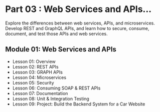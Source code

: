 # Part 03 : Web Services and APIs...

Explore the differences between web services, APIs, and microservices. Develop REST and GraphQL APIs, and learn how to secure, consume, document, and test those APIs and web services.

## Module 01: Web Services and APIs
* Lesson 01: Overview
* Lesson 02: REST APIs
* Lesson 03: GRAPH APIs
* Lesson 04: Microservices
* Lesson 05: Security
* Lesson 06: Consuming SOAP & REST APIs
* Lesson 07: Documentation
* Lesson 08: Unit & Integration Testing
* Lesson 09: Project: Build the Backend System for a Car Website
